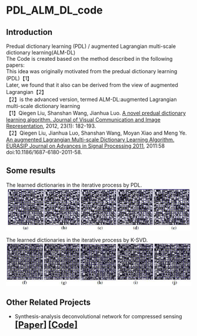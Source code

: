 # PDL_ALM_DL_code  

## Introduction
Predual dictionary learning (PDL) / augmented Lagrangian multi-scale dictionary learning(ALM-DL)  
The Code is created based on the method described in the following papers:   
This idea was originally motivated from the predual dictionary learning (PDL)【1】  
Later, we found that it also can be derived from the view of augmented Lagrangian【2】  
【2】is the advanced version, termed ALM-DL:augmented Lagrangian multi-scale dictionary learning    
【1】Qiegen Liu, Shanshan Wang, Jianhua Luo. [A novel predual dictionary learning algorithm. Journal of Visual Communication and Image Representation](https://ac.els-cdn.com/S1047320311001246/1-s2.0-S1047320311001246-main.pdf?_tid=a5cd5f8a-7164-42cd-8668-86d652d89f3a&acdnat=1535963140_7ad392b98a43e181cd32cdadfcfca757), 2012, 23(1): 182-193.    
【2】Qiegen Liu, Jianhua Luo, Shanshan Wang, Moyan Xiao and Meng Ye. [An augmented Lagrangian Multi-scale Dictionary Learning Algorithm. EURASIP Journal on Advances in Signal Processing 2011](https://link.springer.com/article/10.1186/1687-6180-2011-58), 2011:58 doi:10.1186/1687-6180-2011-58.  

## Some results
The learned dictionaries in the iterative process by PDL.    
![PDL_result](/fig/PDL_result.jpg)   

The learned dictionaries in the iterative process by K-SVD.   
![K-SVD_result.jpg](/fig/K-SVD_result.jpg)  


## Other Related Projects
  * Synthesis-analysis deconvolutional network for compressed sensing [<font size=5>**[Paper]**</font>](https://ieeexplore.ieee.org/document/8296620)   [<font size=5>**[Code]**</font>](https://github.com/yqx7150/SADN)
